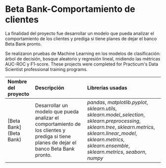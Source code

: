 # Beta Bank-Comportamiento de clientes

La finalidad del proyecto fue desarrollar un modelo que pueda analizar el comportamiento de los clientes y prediga si tiene planes de dejar el banco Beta Bank pronto.

Se realizaron pruebas de Machine Learning en los modelos de clasificación: árbol de decisión, bosque aleatorio y regresión lineal, midiendo las métricas AUC-ROC y F1-score.
These projects were completed for Practicum's Data Scientist professional training programs.

| Nombre del proyecto | Descripción | Librerías usadas| 
| :---------------------- | :---------------------- | :---------------------- |
| [Beta Bank](Beta Bank) | Desarrollar un modelo que pueda analizar el comportamiento de los clientes y prediga si tiene planes de dejar el banco Beta Bank pronto. | *pandas*, *matplotlib.pyplot*, *sklearn.utils*, *sklearn.model_selection*, *sklearn.preprocessing*, *sklearn.tree*, *sklearn.metrics*, *sklearn.linear_model*, *sklearn.metrics*, *sklearn.ensemble*, *sklearn.metrics*, *seaborn*, *numpy* |
